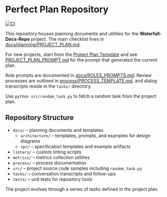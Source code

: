 # Perfect Plan Repository
[![CI](https://github.com/Helpfulpaw/perfect_plan/actions/workflows/ci.yml/badge.svg)](https://github.com/Helpfulpaw/perfect_plan/actions/workflows/ci.yml)

This repository houses planning documents and utilities for the **Waterfall-Docs-Repo** project.
The main checklist lives in [docs/planning/PROJECT_PLAN.md](docs/planning/PROJECT_PLAN.md).

For new projects, start from the [Project Plan Template](docs/planning/PROJECT_PLAN_TEMPLATE.md)
and see [PROJECT_PLAN_PROMPT.md](docs/planning/PROJECT_PLAN_PROMPT.md) for the prompt
that generated the current plan.

Role prompts are documented in [docs/ROLES_PROMPTS.md](docs/ROLES_PROMPTS.md).
Review processes are outlined in [process/PROCESS_TEMPLATE.md](process/PROCESS_TEMPLATE.md),
and dialog transcripts reside in the `tasks/` directory.

Use `python src/random_task.py` to fetch a random task from the project plan.

## Repository Structure

- `docs/` – planning documents and templates
  - `architecture/` – templates, prompts, and examples for design diagrams
  - `spc/` – specification templates and example artifacts
- `linters/` – custom linting scripts
- `metrics/` – metrics collection utilities
- `process/` – process documentation
- `src/` – project source code samples including `random_task.py`
- `tasks/` – conversation transcripts and follow-ups
- `tests/` – unit tests for repository tools

The project evolves through a series of tasks defined in the project plan.
